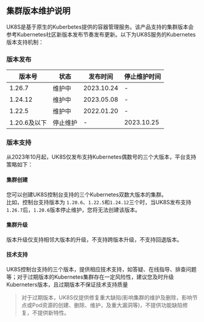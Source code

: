 ## 集群版本维护说明

UK8S是基于原生的Kuberbetes提供的容器管理服务。该产品支持的集群版本会参考Kubernetes社区新版本发布节奏发布更新。以下为UK8S服务的Kubernetes版本支持机制：

### 版本发布

| 版本号       | 状态     | 发布时间   | 停止维护时间 |
| ------------ | -------- | ---------- | ------------ |
| 1.26.7       | 维护中   | 2023.10.24 | -            |
| 1.24.12      | 维护中   | 2023.05.08 | -            |
| 1.22.5       | 维护中   | 2022.01.20 | -            |
| 1.20.6及以下 | 停止维护 | -          | 2023.10.25   |

### 版本支持

从2023年10月起，UK8S仅发布支持Kubernetes偶数号的三个大版本，平台支持策略如下：

#### 集群创建

您可以创建UK8S控制台支持的三个Kubernetes双数大版本的集群。   
比如，控制台支持版本为 `1.20.6`、`1.22.5`和`1.24.12`三个时，当UK8S发布支持`1.26.7`后，`1.20.6`版本停止维护，您将无法创建该版本。

#### 集群升级

版本升级仅支持相邻大版本的升级，不支持跨版本升级，不支持回退版本。

#### 技术支持

UK8S控制台支持的三个版本，提供相应技术支持，如答疑、在线指导、排查问题等；对于过期版本的Kubernetes集群存在一定风险性，建议您及时升级Kuberneters版本，且过期版本不保证技术支持质量   

> 对于过期版本，UK8S仅提供修复重大缺陷(影响集群的维护及删除，影响节点或Pod资源的创建、删除、维护，及重大漏洞等)，不提供功能缺陷修复，不提供新特性。

